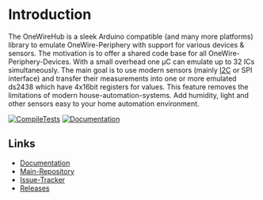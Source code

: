 # Introduction

The OneWireHub is a sleek Arduino compatible (and many more platforms) library to emulate OneWire-Periphery with support for various devices & sensors. The motivation is to offer a shared code base for all OneWire-Periphery-Devices. With a small overhead one µC can emulate up to 32 ICs simultaneously.
The main goal is to use modern sensors (mainly [I2C](https://github.com/orgua/iLib) or SPI interface) and transfer their measurements into one or more emulated ds2438 which have 4x16bit registers for values. This feature removes the limitations of modern house-automation-systems. Add humidity, light and other sensors easy to your home automation environment.

[![CompileTests](https://github.com/orgua/OneWireHub/actions/workflows/compile.yml/badge.svg)](https://github.com/orgua/OneWireHub/actions/workflows/compile.yml)
[![Documentation](https://github.com/orgua/OneWireHub/actions/workflows/sphinx_to_pages.yml/badge.svg)](https://orgua.github.io/OneWireHub/)

## Links

- [Documentation](https://orgua.github.io/OneWireHub/)
- [Main-Repository](https://github.com/orgua/OneWireHub)
- [Issue-Tracker](https://github.com/orgua/OneWireHub/issues)
- [Releases](https://github.com/orgua/OneWireHub/releases)
